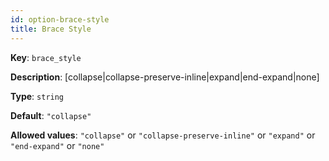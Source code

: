 ```yaml
---
id: option-brace-style
title: Brace Style
---
```

**Key**: `brace_style`

**Description**: [collapse|collapse-preserve-inline|expand|end-expand|none]

**Type**: `string`

**Default**: `"collapse"`

**Allowed values**: `"collapse"` or `"collapse-preserve-inline"` or `"expand"` or `"end-expand"` or `"none"`